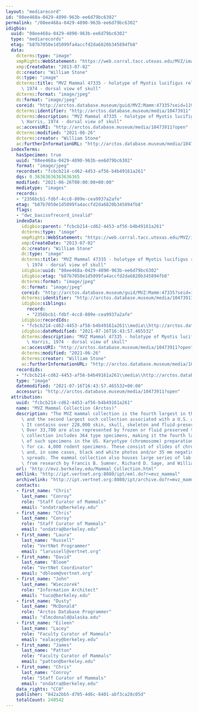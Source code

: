 ```yaml
---
layout: "mediarecord"
id: "08ee468a-0429-4890-963b-ee6d79bc6302"
permalink: "/08ee468a-0429-4890-963b-ee6d79bc6302"
idigbio:
  uuid: "08ee468a-0429-4890-963b-ee6d79bc6302"
  type: "mediarecords"
  etag: "b87b7050e1d5099fa4accfd2da6820b345894fb8"
  data:
    dcterms:type: "image"
    xmpRights:WebStatement: "https://web.corral.tacc.utexas.edu/MVZ/images/MVZ_img/images/jpg/img_16005.jpg"
    xmp:CreateDate: "2013-07-02"
    dc:creator: "William Stone"
    dc:type: "image"
    dcterms:title: "MVZ Mammal 47335 - holotype of Myotis lucifigus relictus Harris,\
      \ 1974 - dorsal view of skull"
    dcterms:format: "image/jpeg"
    dc:format: "image/jpeg"
    coreid: "http://arctos.database.museum/guid/MVZ:Mamm:47335?seid=1191422"
    dcterms:identifier: "http://arctos.database.museum/media/10473911"
    dcterms:description: "MVZ Mammal 47335 - holotype of Myotis lucifigus relictus\
      \ Harris, 1974 - dorsal view of skull"
    ac:accessURI: "http://arctos.database.museum/media/10473911?open"
    dcterms:modified: "2021-06-26"
    dcterms:creator: "William Stone"
    ac:furtherInformationURL: "http://arctos.database.museum/media/10473911"
  indexTerms:
    hasSpecimen: true
    uuid: "08ee468a-0429-4890-963b-ee6d79bc6302"
    format: "image/jpeg"
    recordset: "fcbcb214-cd62-4453-af56-b4b49161a261"
    dqs: 0.36363636363636365
    modified: "2021-06-26T00:00:00+00:00"
    mediatype: "images"
    records:
    - "2356bcb1-fdbf-4cc8-809e-cea9937a2afe"
    etag: "b87b7050e1d5099fa4accfd2da6820b345894fb8"
    flags:
    - "dwc_basisofrecord_invalid"
    indexData:
      idigbio:parent: "fcbcb214-cd62-4453-af56-b4b49161a261"
      dcterms:type: "image"
      xmpRights:WebStatement: "https://web.corral.tacc.utexas.edu/MVZ/images/MVZ_img/images/jpg/img_16005.jpg"
      xmp:CreateDate: "2013-07-02"
      dc:creator: "William Stone"
      dc:type: "image"
      dcterms:title: "MVZ Mammal 47335 - holotype of Myotis lucifigus relictus Harris,\
        \ 1974 - dorsal view of skull"
      idigbio:uuid: "08ee468a-0429-4890-963b-ee6d79bc6302"
      idigbio:etag: "b87b7050e1d5099fa4accfd2da6820b345894fb8"
      dcterms:format: "image/jpeg"
      dc:format: "image/jpeg"
      coreid: "http://arctos.database.museum/guid/MVZ:Mamm:47335?seid=1191422"
      dcterms:identifier: "http://arctos.database.museum/media/10473911"
      idigbio:siblings:
        record:
        - "2356bcb1-fdbf-4cc8-809e-cea9937a2afe"
      idigbio:recordIds:
      - "fcbcb214-cd62-4453-af56-b4b49161a261\\media\\http://arctos.database.museum/media/10473911"
      idigbio:dateModified: "2021-07-16T16:43:57.465532"
      dcterms:description: "MVZ Mammal 47335 - holotype of Myotis lucifigus relictus\
        \ Harris, 1974 - dorsal view of skull"
      ac:accessURI: "http://arctos.database.museum/media/10473911?open"
      dcterms:modified: "2021-06-26"
      dcterms:creator: "William Stone"
      ac:furtherInformationURL: "http://arctos.database.museum/media/10473911"
    recordids:
    - "fcbcb214-cd62-4453-af56-b4b49161a261\\media\\http://arctos.database.museum/media/10473911"
    type: "image"
    datemodified: "2021-07-16T16:43:57.465532+00:00"
    accessuri: "http://arctos.database.museum/media/10473911?open"
  attribution:
    uuid: "fcbcb214-cd62-4453-af56-b4b49161a261"
    name: "MVZ Mammal Collection (Arctos)"
    description: "The MVZ mammal collection is the fourth largest in the United States\
      \ and the second largest such collection associated with a U.S. academic institution.\
      \ It contains over 228,000 skin, skull, skeleton and fluid-preserved specimens.\
      \ Over 33,700 are also represented by frozen or fluid preserved tissues. The\
      \ collection includes 364 type specimens, making it the fourth largest collection\
      \ of such specimens in the US. Karyotype (chromosome) preparations are available\
      \ for ca. 4,000 rodent specimens. These consist of slides of chromosome preparations\
      \ and, in some cases, black and white photos and/or 35 mm negatives of chromosome\
      \ spreads. The mammal collection also houses large series of lab-raised specimens\
      \ from research by Francis B. Sumner, Richard D. Sage, and William Z. Lidicker."
    url: "http://mvz.berkeley.edu/Mammal_Collection.html"
    emllink: "http://ipt.vertnet.org:8080/ipt/eml.do?r=mvz_mammal"
    archivelink: "http://ipt.vertnet.org:8080/ipt/archive.do?r=mvz_mammal"
    contacts:
    - first_name: "Chris"
      last_name: "Conroy"
      role: "Staff Curator of Mammals"
      email: "ondatra@berkeley.edu"
    - first_name: "Chris"
      last_name: "Conroy"
      role: "Staff Curator of Mammals"
      email: "ondatra@berkeley.edu"
    - first_name: "Laura"
      last_name: "Russell"
      role: "VertNet Programmer"
      email: "larussell@vertnet.org"
    - first_name: "David"
      last_name: "Bloom"
      role: "VertNet Coordinator"
      email: "dbloom@vertnet.org"
    - first_name: "John"
      last_name: "Wieczorek"
      role: "Information Architect"
      email: "tuco@berkeley.edu"
    - first_name: "Dusty"
      last_name: "McDonald"
      role: "Arctos Database Programmer"
      email: "dlmcdonald@alaska.edu"
    - first_name: "Eileen"
      last_name: "Lacey"
      role: "Faculty Curator of Mammals"
      email: "ealacey@berkeley.edu"
    - first_name: "James"
      last_name: "Patton"
      role: "Faculty Curator of Mammals"
      email: "patton@berkeley.edu"
    - first_name: "Chris"
      last_name: "Conroy"
      role: "Staff Curator of Mammals"
      email: "ondatra@berkeley.edu"
    data_rights: "CC0"
    publisher: "842a2bb5-d705-4d6c-8401-abf3ca28c05d"
    totalCount: 240542
---
```

